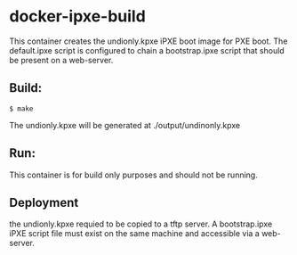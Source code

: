 # docker-ipxe-build

This container creates the undionly.kpxe iPXE boot image for PXE boot. The default.ipxe script is configured to chain a bootstrap.ipxe script that should be present on a web-server.

## Build:

```
$ make
```
The undionly.kpxe will be generated at ./output/undinonly.kpxe

## Run:

This container is for build only purposes and should not be running.

## Deployment

the undionly.kpxe requied to be copied to a tftp server. A bootstrap.ipxe iPXE script file must exist on the same machine and accessible via a web-server.
